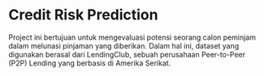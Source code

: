 # Credit Risk Prediction
Project ini bertujuan untuk mengevaluasi potensi seorang calon peminjam dalam melunasi pinjaman yang diberikan. Dalam hal ini, dataset yang digunakan berasal dari LendingClub, sebuah perusahaan Peer-to-Peer (P2P) Lending yang berbasis di Amerika Serikat.
